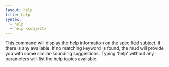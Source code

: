 ```yaml
---
layout: help
title: help
syntax:
  - help
  - help <subject>
---
```


This command will display the help information on the specified subject, if 
there is any available.  If no matching keyword is found, the mud will 
provide you with some similar-sounding suggestions.  Typing 'help' without 
any parameters will list the help topics available.
